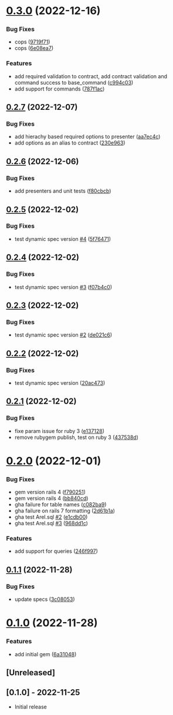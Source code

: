 # [0.3.0](https://github.com/printspeak/ps-commons/compare/v0.2.7...v0.3.0) (2022-12-16)


### Bug Fixes

* cops ([9719f71](https://github.com/printspeak/ps-commons/commit/9719f7142bb308fd35d889dad254003391f7800c))
* cops ([6e08ea7](https://github.com/printspeak/ps-commons/commit/6e08ea736f6e26b86e848d529db8d7f15884cd1b))


### Features

* add required validation to contract, add contract validation and command success to base_command ([c994c03](https://github.com/printspeak/ps-commons/commit/c994c032720e9573ef3dbdf31622f8927b8ec23d))
* add support for commands ([787f1ac](https://github.com/printspeak/ps-commons/commit/787f1ac5a9ba7a1f77f0eb97feaf528c1510a9cb))

## [0.2.7](https://github.com/printspeak/ps-commons/compare/v0.2.6...v0.2.7) (2022-12-07)


### Bug Fixes

* add hierachy based required options to presenter ([aa7ec4c](https://github.com/printspeak/ps-commons/commit/aa7ec4cc0d6a8567897a4ec1e719cfa33a40a5da))
* add options as an alias to contract ([230e963](https://github.com/printspeak/ps-commons/commit/230e963cd229511223dae9dff034501885bf4a5b))

## [0.2.6](https://github.com/printspeak/ps-commons/compare/v0.2.5...v0.2.6) (2022-12-06)


### Bug Fixes

* add presenters and unit tests ([f80cbcb](https://github.com/printspeak/ps-commons/commit/f80cbcb7007944c75d121e24fa9cf3f6d2bc813c))

## [0.2.5](https://github.com/printspeak/ps-commons/compare/v0.2.4...v0.2.5) (2022-12-02)


### Bug Fixes

* test dynamic spec version [#4](https://github.com/printspeak/ps-commons/issues/4) ([5f76471](https://github.com/printspeak/ps-commons/commit/5f76471366ca107de86c8201e0cd1e2a590e43d2))

## [0.2.4](https://github.com/printspeak/ps-commons/compare/v0.2.3...v0.2.4) (2022-12-02)


### Bug Fixes

* test dynamic spec version [#3](https://github.com/printspeak/ps-commons/issues/3) ([f07b4c0](https://github.com/printspeak/ps-commons/commit/f07b4c04bf3b1aec14904d2bec9f5f3d35d786f9))

## [0.2.3](https://github.com/printspeak/ps-commons/compare/v0.2.2...v0.2.3) (2022-12-02)


### Bug Fixes

* test dynamic spec version [#2](https://github.com/printspeak/ps-commons/issues/2) ([de021c6](https://github.com/printspeak/ps-commons/commit/de021c6a06526c0026d86f1b349f73c9b4f8b6d4))

## [0.2.2](https://github.com/printspeak/ps-commons/compare/v0.2.1...v0.2.2) (2022-12-02)


### Bug Fixes

* test dynamic spec version ([20ac473](https://github.com/printspeak/ps-commons/commit/20ac47300f24ab21d659bb2fda69acb3f0a78b24))

## [0.2.1](https://github.com/printspeak/ps-commons/compare/v0.2.0...v0.2.1) (2022-12-02)


### Bug Fixes

* fixe param issue for ruby 3 ([e137128](https://github.com/printspeak/ps-commons/commit/e137128546f22f3d5c9eb169349e42f4f4fe0623))
* remove rubygem publish, test on ruby 3 ([437538d](https://github.com/printspeak/ps-commons/commit/437538dfe76262b79eb193c9733b99b9c8696a6a))

# [0.2.0](https://github.com/printspeak/ps-commons/compare/v0.1.1...v0.2.0) (2022-12-01)


### Bug Fixes

* gem version rails 4 ([f790251](https://github.com/printspeak/ps-commons/commit/f79025131f06ba27a9c052e43cffae076c425ac9))
* gem version rails 4 ([bb840cd](https://github.com/printspeak/ps-commons/commit/bb840cdf13efcacad62720f86646e11f0855ae43))
* gha failure for table names ([c082ba9](https://github.com/printspeak/ps-commons/commit/c082ba9f263a56182a5185484960b1c6205f44e0))
* gha failure on rails 7 formatting ([2d61b1a](https://github.com/printspeak/ps-commons/commit/2d61b1a6894247db690526d02e44d3145215a004))
* gha test Arel.sql [#2](https://github.com/printspeak/ps-commons/issues/2) ([e1cdb00](https://github.com/printspeak/ps-commons/commit/e1cdb00e7297b6e5fab4fe5c8b2b2e2318de20a8))
* gha test Arel.sql [#3](https://github.com/printspeak/ps-commons/issues/3) ([968dd1c](https://github.com/printspeak/ps-commons/commit/968dd1c2d6ee1f88d0ac18a40df3865f8471db82))


### Features

* add support for queries ([246f997](https://github.com/printspeak/ps-commons/commit/246f9971af752389c5842f957af0003981ba84eb))

## [0.1.1](https://github.com/printspeak/ps-commons/compare/v0.1.0...v0.1.1) (2022-11-28)


### Bug Fixes

* update specs ([3c08053](https://github.com/printspeak/ps-commons/commit/3c080531dd7254c406ec334375ca84d9320a6c71))

# [0.1.0](https://github.com/printspeak/ps-commons/compare/v0.0.1...v0.1.0) (2022-11-28)


### Features

* add initial gem ([6a31048](https://github.com/printspeak/ps-commons/commit/6a310486f7c0e94b9a28177134a51be36ea1d607))

## [Unreleased]

## [0.1.0] - 2022-11-25

- Initial release
